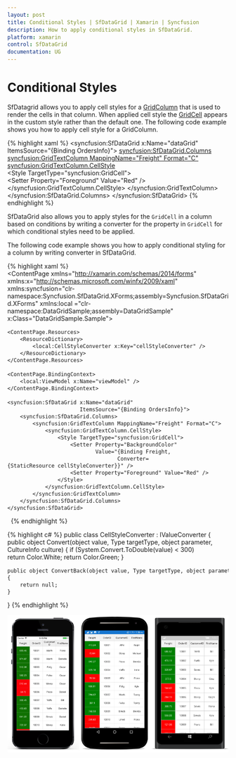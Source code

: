 ```yaml
---
layout: post
title: Conditional Styles | SfDataGrid | Xamarin | Syncfusion
description: How to apply conditional styles in SfDataGrid.
platform: xamarin
control: SfDataGrid
documentation: UG
---
```


# Conditional Styles

SfDatagrid allows you to apply cell styles for a [GridColumn](http://help.syncfusion.com/cr/cref_files/xamarin/sfdatagrid/Syncfusion.SfDataGrid.XForms~Syncfusion.SfDataGrid.XForms.GridColumn.html) that is used to render the cells in that column. When applied cell style the [GridCell](http://help.syncfusion.com/cr/cref_files/xamarin/sfdatagrid/Syncfusion.SfDataGrid.XForms~Syncfusion.SfDataGrid.XForms.GridCell.html) appears in the custom style rather than the default one. The following code example shows you how to apply cell style for a GridColumn.

{% highlight xaml %}
<syncfusion:SfDataGrid x:Name="dataGrid"
                       ItemsSource="{Binding OrdersInfo}">
    <syncfusion:SfDataGrid.Columns>
        <syncfusion:GridTextColumn MappingName="Freight" Format="C">
            <syncfusion:GridTextColumn.CellStyle>
                <Style TargetType="syncfusion:GridCell">
                    <Setter Property="Foreground" Value="Red" />
                </Style>
            </syncfusion:GridTextColumn.CellStyle>
        </syncfusion:GridTextColumn>
    </syncfusion:SfDataGrid.Columns>
</syncfusion:SfDataGrid> 
{% endhighlight %}

SfDataGrid also allows you to apply styles for the `GridCell` in a column based on conditions by writing a converter for the property in `GridCell` for which conditional styles need to be applied.

The following code example shows you how to apply conditional styling for a column by writing converter in SfDataGrid.

{% highlight xaml %}
<ContentPage xmlns="http://xamarin.com/schemas/2014/forms"
             xmlns:x="http://schemas.microsoft.com/winfx/2009/xaml"
             xmlns:syncfusion="clr-namespace:Syncfusion.SfDataGrid.XForms;assembly=Syncfusion.SfDataGrid.XForms"
             xmlns:local ="clr-namespace:DataGridSample;assembly=DataGridSample"
             x:Class="DataGridSample.Sample">

    <ContentPage.Resources>
        <ResourceDictionary>
            <local:CellStyleConverter x:Key="cellStyleConverter" />
        </ResourceDictionary>
    </ContentPage.Resources>

    <ContentPage.BindingContext>
        <local:ViewModel x:Name="viewModel" />
    </ContentPage.BindingContext>

    <syncfusion:SfDataGrid x:Name="dataGrid"
                           ItemsSource="{Binding OrdersInfo}">
        <syncfusion:SfDataGrid.Columns>
            <syncfusion:GridTextColumn MappingName="Freight" Format="C">
                <syncfusion:GridTextColumn.CellStyle>
                    <Style TargetType="syncfusion:GridCell">
                        <Setter Property="BackgroundColor" 
                                Value="{Binding Freight, 
                                       Converter={StaticResource cellStyleConverter}}" />
                        <Setter Property="Foreground" Value="Red" />
                    </Style>
                </syncfusion:GridTextColumn.CellStyle>
            </syncfusion:GridTextColumn>
        </syncfusion:SfDataGrid.Columns>
    </syncfusion:SfDataGrid>
</ContentPage>  
{% endhighlight %}

{% highlight c# %}
public class CellStyleConverter : IValueConverter
{
    public object Convert(object value, Type targetType, object parameter, CultureInfo culture)
    {
        if (System.Convert.ToDouble(value) < 300)
            return Color.White;
        return Color.Green;
    }

    public object ConvertBack(object value, Type targetType, object parameter, CultureInfo culture)
    {
        return null;
    }
}
{% endhighlight %}

![](SfDataGrid_images/Conditional_Style_img.png)